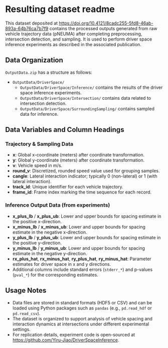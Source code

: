 # Resulting dataset readme

This dataset deposited at <https://doi.org/10.4121/8cadc255-5fd8-46ab-893a-64b76ca7b7f9> contains the processed outputs generated from raw vehicle trajectory data (pNEUMA) after completing preprocessing, intersection detection, and sampling. It is used to perform driver space inference experiments as described in the associated publication.

## Data Organization

`OutputData.zip` has a structure as follows:
- `OutputData/DriverSpace/`
  - `OutputData/DriverSpace/Inference/` contains the results of the driver space inference experiments.
  - `OutputData/DriverSpace/Intersection/` contains data related to intersection detection.
  - `OutputData/DriverSpace/SurroundingSampling/` contains sampled data for inference.

## Data Variables and Column Headings

### Trajectory & Sampling Data
- **x**: Global x-coordinate (meters) after coordinate transformation.
- **y**: Global y-coordinate (meters) after coordinate transformation.
- **v**: Vehicle speed in m/s.
- **round_v**: Discretized, rounded speed value used for grouping samples.
- **cangle**: Lateral interaction indicator; typically 0 (non-lateral) or 1 (with lateral interaction).
- **track_id**: Unique identifier for each vehicle trajectory.
- **frame_id**: Frame index marking the time sequence for each record.

### Inference Output Data (from experiments)
- **x_plus_lb** / **x_plus_ub**: Lower and upper bounds for spacing estimate in the positive x-direction.
- **x_minus_lb** / **x_minus_ub**: Lower and upper bounds for spacing estimate in the negative x-direction.
- **y_plus_lb** / **y_plus_ub**: Lower and upper bounds for spacing estimate in the positive y-direction.
- **y_minus_lb** / **y_minus_ub**: Lower and upper bounds for spacing estimate in the negative y-direction.
- **rx_plus_hat**, **rx_minus_hat**, **ry_plus_hat**, **ry_minus_hat**: Parameter estimates for driver space in x and y directions.
- Additional columns include standard errors (`stderr_*`) and p-values (`pval_*`) for the corresponding estimates.

## Usage Notes

- Data files are stored in standard formats (HDF5 or CSV) and can be loaded using Python packages such as `pandas` (e.g., `pd.read_hdf` or `pd.read_csv`).
- The dataset is organized to support analysis of vehicle spacing and interaction dynamics at intersections under different experimental settings.
- For replication details, experiment code is open-sourced at <https://github.com/Yiru-Jiao/DriverSpaceInference>.

